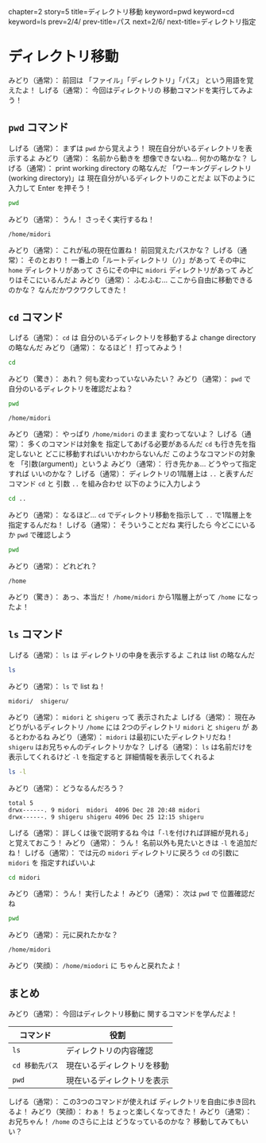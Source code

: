 chapter=2
story=5
title=ディレクトリ移動
keyword=pwd
keyword=cd
keyword=ls
prev=2/4/
prev-title=パス
next=2/6/
next-title=ディレクトリ指定

# ディレクトリ移動

みどり（通常）：
  前回は
  「ファイル」「ディレクトリ」「パス」
  という用語を覚えたよ！
しげる（通常）：
  今回はディレクトリの
  移動コマンドを実行してみよう！

## `pwd` コマンド

しげる（通常）：
  まずは `pwd` から覚えよう！
  現在自分がいるディレクトリを表示するよ
みどり（通常）：
  名前から動きを
  想像できないね…
  何かの略かな？
しげる（通常）：
  print working directory の略なんだ
  「ワーキングディレクトリ
  (working directory)」は
  現在自分がいるディレクトリのことだよ
  以下のように入力して
  Enter を押そう！

```bash
pwd
```

みどり（通常）：
  うん！
  さっそく実行するね！

```console
/home/midori
```

みどり（通常）：
  これが私の現在位置ね！
  前回覚えたパスかな？
しげる（通常）：
  そのとおり！
  一番上の「ルートディレクトリ（`/`）」があって
  その中に `home` ディレクトリがあって
  さらにその中に `midori` ディレクトリがあって
  みどりはそこにいるんだよ
みどり（通常）：
  ふむふむ…
  ここから自由に移動できるのかな？
  なんだかワクワクしてきた！

## `cd` コマンド

しげる（通常）：
  `cd` は
  自分のいるディレクトリを移動するよ
  change directory の略なんだ
みどり（通常）：
  なるほど！
  打ってみよう！

```bash
cd
```

みどり（驚き）：
  あれ？
  何も変わっていないみたい？
みどり（通常）：
  `pwd` で
  自分のいるディレクトリを確認だよね？

```bash
pwd
```

```console
/home/midori
```

みどり（通常）：
  やっぱり
  `/home/midori` のまま
  変わってないよ？
しげる（通常）：
  多くのコマンドは対象を
  指定してあげる必要があるんだ
  `cd` も行き先を指定しないと
  どこに移動すればいいかわからないんだ
  このようなコマンドの対象を
  「引数(argument)」というよ
みどり（通常）：
  行き先かぁ…
  どうやって指定すれば
  いいのかな？
しげる（通常）：
  ディレクトリの1階層上は
  `..` と表すんだ
  コマンド `cd` と
  引数 `..` を組み合わせ
  以下のように入力しよう

```bash
cd ..
```

みどり（通常）：
  なるほど…
  `cd` でディレクトリ移動を指示して
  `..` で1階層上を指定するんだね！
しげる（通常）：
  そういうことだね
  実行したら
  今どこにいるか
  `pwd` で確認しよう

```bash
pwd
```

みどり（通常）：
  どれどれ？

```console
/home
```

みどり（驚き）：
  あっ、本当だ！
  `/home/midori` から1階層上がって
  `/home` になったよ！

## `ls` コマンド

しげる（通常）：
  `ls` は
  ディレクトリの中身を表示するよ
  これは list の略なんだ

```bash
ls
```

みどり（通常）：
  `ls` で list ね！

```console
midori/  shigeru/
```

みどり（通常）：
  `midori` と
  `shigeru` って
  表示されたよ
しげる（通常）：
  現在みどりがいるディレクトリ `/home` には
  2つのディレクトリ `midori` と `shigeru` が
  あるとわかるね
みどり（通常）：
  `midori` は最初にいたディレクトリだね！
  `shigeru` はお兄ちゃんのディレクトリかな？
しげる（通常）：
  `ls` は名前だけを
  表示してくれるけど
  `-l` を指定すると
  詳細情報を表示してくれるよ

```bash
ls -l
```

みどり（通常）：
  どうなるんだろう？

```console
total 5
drwx------. 9 midori  midori  4096 Dec 28 20:48 midori
drwx------. 9 shigeru shigeru 4096 Dec 25 12:15 shigeru
```

しげる（通常）：
  詳しくは後で説明するね
  今は「`-l`を付ければ詳細が見れる」
  と覚えておこう！
みどり（通常）：
  うん！
  名前以外も見たいときは
  `-l` を追加だね！
しげる（通常）：
  では元の `midori` ディレクトリに戻ろう
  `cd` の引数に `midori` を
  指定すればいいよ

```bash
cd midori
```

みどり（通常）：
  うん！
  実行したよ！
みどり（通常）：
  次は `pwd` で
  位置確認だね

```bash
pwd
```

みどり（通常）：
  元に戻れたかな？

```console
/home/midori
```

みどり（笑顔）：
  `/home/miodori` に
  ちゃんと戻れたよ！

## まとめ

みどり（通常）：
  今回はディレクトリ移動に
  関するコマンドを学んだよ！

コマンド        | 役割
--------------- | ----
`ls`            | ディレクトリの内容確認
`cd 移動先パス` | 現在いるディレクトリを移動
`pwd`           | 現在いるディレクトリを表示

しげる（通常）：
  この3つのコマンドが使えれば
  ディレクトリを自由に歩き回れるよ！
みどり（笑顔）：
  わぁ！
  ちょっと楽しくなってきた！
みどり（通常）：
  お兄ちゃん！
  `/home` のさらに上は
  どうなっているのかな？
  移動してみてもいい？

